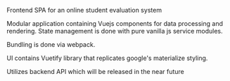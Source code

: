 Frontend SPA for an online student evaluation system

Modular application containing Vuejs components for data processing and rendering. State management is done with pure vanilla js service modules.

Bundling is done via webpack.

UI contains Vuetify library that replicates google's materialize styling.

Utilizes backend API which will be released in the near future